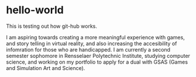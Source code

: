 # hello-world
This is testing out how git-hub works.

I am aspiring towards creating a more meaningful experience with games, and story telling in virtual reality, and also increasing the accesibility of infomration for those who are handicapped. I am currently a second semester sophomore in Rensselaer Polytechnic Institute, studying computer science, and working on my portfolio to apply for a dual with GSAS (Games and Simulation Art and Science).
